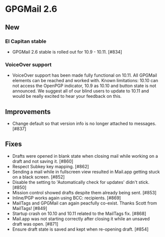 GPGMail 2.6
===============

New
----
### El Capitan stable
* GPGMail 2.6 stable is rolled out for 10.9 - 10.11. [#834]

### VoiceOver support
* VoiceOver support has been made fully functional on 10.11. All GPGMail elements can be reached and worked with. Known limitations: 10.10 can not access the OpenPGP indicator, 10.9 as 10.10 and button state is not announced. We suggest all of our blind users to update to 10.11 and would be really excited to hear your feedback on this.

Improvements
----
* Change default so that version info is no longer attached to messages. [#837]

Fixes
----
* Drafts were opened in blank state when closing mail while working on a draft and not saving it. [#860]
* Respect Subkey key mapping. [#862]
* Sending a mail while in fullscreen view resulted in Mail.app getting stuck on a black screen. [#852]
* Disable the setting to 'Automatically check for updates' didn't stick. [#850]
* Mission control showed drafts despite them already being sent. [#853]
* Inline/PGP works again using BCC: recipients. [#869]
* MailTags and GPGMail can again peacfully co-exist. Thanks Scott from MailTags! [#849]
* Startup crash on 10.10 and 10.11 related to the MailTags fix. [#868]
* Mail.app was not starting correctly after closing it while an unsaved draft was open. [#871]
* Ensure draft state is saved and kept when re-opening draft. [#854]